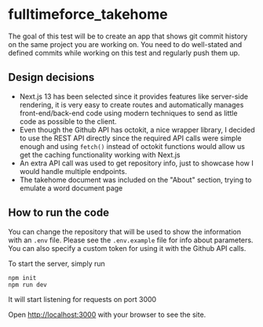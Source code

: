 # fulltimeforce_takehome

The goal of this test will be to create an app that shows git commit history on the same project you are working on. You need to do well-stated and defined commits while working on this test and regularly push them up.

## Design decisions
- Next.js 13 has been selected since it provides features like server-side rendering, it is very easy to create routes and automatically manages front-end/back-end code using modern techniques to send as little code as possible to the client.
- Even though the Github API has octokit, a nice wrapper library, I decided to use the REST API directly since the required API calls were simple enough and using `fetch()` instead of octokit functions would allow us get the caching functionality working with Next.js
- An extra API call was used to get repository info, just to showcase how I would handle multiple endpoints.
- The takehome document was included on the "About" section, trying to emulate a word document page

## How to run the code
You can change the repository that will be used to show the information with an `.env` file. Please see the `.env.example` file for info about parameters. You can also specify a custom token for using it with the Github API calls.

To start the server, simply run

	npm init
	npm run dev

It will start listening for requests on port 3000

Open [http://localhost:3000](http://localhost:3000) with your browser to see the site.